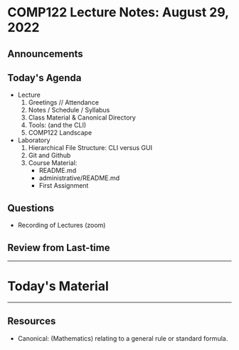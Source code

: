 # COMP122 Lecture Notes: August 29, 2022

## Announcements

## Today's Agenda
  * Lecture
    1. Greetings // Attendance
    1. Notes / Schedule / Syllabus
    1. Class Material & Canonical Directory
    1. Tools: (and the CLI)
    1. COMP122 Landscape
  * Laboratory
    1. Hierarchical File Structure: CLI versus GUI
    1. Git and Github
    1. Course Material:
       - README.md
       - administrative/README.md
       - First Assignment

## Questions
 * Recording of Lectures (zoom)

## Review from Last-time

---
# Today's Material


---
## Resources
  * Canonical: (Mathematics) relating to a general rule or standard formula.


